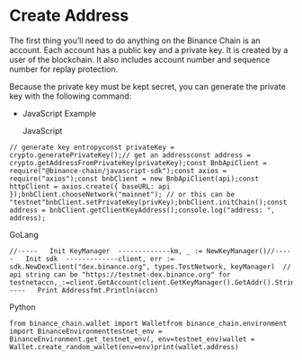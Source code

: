 # Create Address

The first thing you’ll need to do anything on the Binance Chain is an account. Each account has a public key and a private key. It is created by a user of the blockchain. It also includes account number and sequence number for replay protection.

Because the private key must be kept secret, you can generate the private key with the following command:

* JavaScript Example

  JavaScript

```text
// generate key entropyconst privateKey = crypto.generatePrivateKey();// get an addressconst address = crypto.getAddressFromPrivateKey(privateKey);​const BnbApiClient = require("@binance-chain/javascript-sdk");const axios = require("axios");const bnbClient = new BnbApiClient(api);const httpClient = axios.create({ baseURL: api });bnbClient.chooseNetwork("mainnet"); // or this can be "testnet"bnbClient.setPrivateKey(privKey);bnbClient.initChain();​const address = bnbClient.getClientKeyAddress();​console.log("address: ", address);
```

GoLang

```text
//-----   Init KeyManager  -------------km, _ := NewKeyManager()//-----   Init sdk  -------------client, err := sdk.NewDexClient("dex.binance.org", types.TestNetwork, keyManager)  // api string can be "https://testnet-dex.binance.org" for testnetaccn,_:=client.GetAccount(client.GetKeyManager().GetAddr().String())//-----   Print Addressfmt.Println(accn)
```

Python

```text
from binance_chain.wallet import Walletfrom binance_chain.environment import BinanceEnvironment​testnet_env = BinanceEnvironment.get_testnet_env(, env=testnet_env)wallet = Wallet.create_random_wallet(env=env)print(wallet.address)
```

